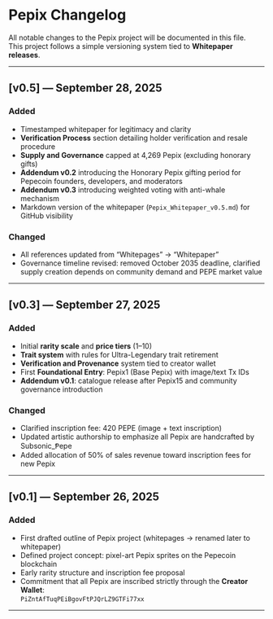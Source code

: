 # Pepix Changelog  

All notable changes to the Pepix project will be documented in this file.  
This project follows a simple versioning system tied to **Whitepaper releases**.  

---

## [v0.5] — September 28, 2025  
### Added  
- Timestamped whitepaper for legitimacy and clarity  
- **Verification Process** section detailing holder verification and resale procedure  
- **Supply and Governance** capped at 4,269 Pepix (excluding honorary gifts)  
- **Addendum v0.2** introducing the Honorary Pepix gifting period for Pepecoin founders, developers, and moderators  
- **Addendum v0.3** introducing weighted voting with anti-whale mechanism  
- Markdown version of the whitepaper (`Pepix_Whitepaper_v0.5.md`) for GitHub visibility  

### Changed  
- All references updated from “Whitepages” → “Whitepaper”  
- Governance timeline revised: removed October 2035 deadline, clarified supply creation depends on community demand and PEPE market value  

---

## [v0.3] — September 27, 2025  
### Added  
- Initial **rarity scale** and **price tiers** (1–10)  
- **Trait system** with rules for Ultra-Legendary trait retirement  
- **Verification and Provenance** system tied to creator wallet  
- First **Foundational Entry**: Pepix1 (Base Pepix) with image/text Tx IDs  
- **Addendum v0.1**: catalogue release after Pepix15 and community governance introduction  

### Changed  
- Clarified inscription fee: 420 PEPE (image + text inscription)  
- Updated artistic authorship to emphasize all Pepix are handcrafted by Subsonic_Ᵽepe  
- Added allocation of 50% of sales revenue toward inscription fees for new Pepix  

---

## [v0.1] — September 26, 2025  
### Added  
- First drafted outline of Pepix project (whitepages → renamed later to whitepaper)  
- Defined project concept: pixel-art Pepix sprites on the Pepecoin blockchain  
- Early rarity structure and inscription fee proposal  
- Commitment that all Pepix are inscribed strictly through the **Creator Wallet**:  
  `PiZntAfTuqPEiBgovFtPJQrLZ9GTFi77xx`  

---

